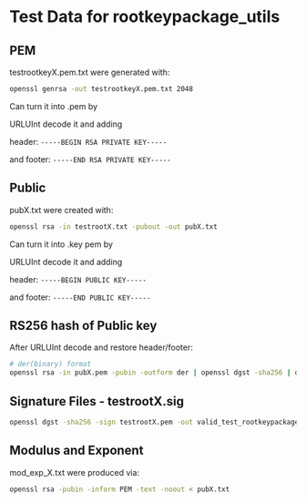 # Test Data for rootkeypackage_utils

## PEM

testrootkeyX.pem.txt were generated with:

```bash
openssl genrsa -out testrootkeyX.pem.txt 2048
```

Can turn it into .pem by

URLUInt decode it and adding

header:
`-----BEGIN RSA PRIVATE KEY-----`

and footer:
`-----END RSA PRIVATE KEY-----`

## Public

pubX.txt were created with:

```bash
openssl rsa -in testrootX.txt -pubout -out pubX.txt
```

Can turn it into .key pem by

URLUInt decode it and adding

header:
`-----BEGIN PUBLIC KEY-----`

and footer:
`-----END PUBLIC KEY-----`

## RS256 hash of Public key

After URLUInt decode and restore header/footer:

```bash
# der(binary) format
openssl rsa -in pubX.pem -pubin -outform der | openssl dgst -sha256 | openssl base64 > pubX.sha256.txt
```

## Signature Files - testrootX.sig

```bash
openssl dgst -sha256 -sign testrootX.pem -out valid_test_rootkeypackage__protected.json testrootX.sig
```

## Modulus and Exponent

mod_exp_X.txt were produced via:

```bash
openssl rsa -pubin -inform PEM -text -noout < pubX.txt
```
